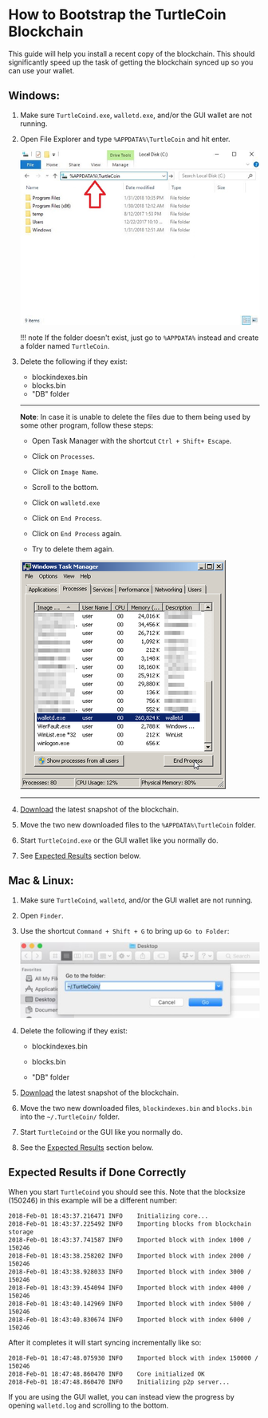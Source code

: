 # How to Bootstrap the TurtleCoin Blockchain

This guide will help you install a recent copy of the blockchain. This should significantly speed up the task of getting the blockchain synced up so you can use your wallet.

## Windows:
1. Make sure `TurtleCoind.exe`, `walletd.exe`, and/or the GUI wallet are not running.

2. Open File Explorer and type `%APPDATA%\TurtleCoin` and hit enter.

    ![file explorer](images/bootstrap/file_explorer.jpg)

    !!! note
        If the folder doesn't exist, just go to `%APPDATA%` instead and create a folder named `TurtleCoin`.


3. Delete the following if they exist:
    * blockindexes.bin
    * blocks.bin
    * "DB" folder


    ---
    
    **Note**: In case it is unable to delete the files due to them being used by some other program, follow these steps:
    
    * Open Task Manager with the shortcut `Ctrl + Shift+ Escape`.
      
    * Click on `Processes`.
      
    * Click on `Image Name`.
      
    * Scroll to the bottom.
      
    * Click on `walletd.exe`
      
    * Click on `End Process`.
      
    * Click on `End Process` again.
      
    * Try to delete them again.
    
    ![closewallet](images/bootstrap/close_walletd.png)
    
    ---


4. [Download](https://f000.backblazeb2.com/file/turtle-blockchain/latest.zip) the latest snapshot of the blockchain.

5. Move the two new downloaded files to the `%APPDATA%\TurtleCoin` folder.

6. Start `TurtleCoind.exe` or the GUI wallet like you normally do.

7. See [Expected Results](#ExpectedResults) section below.



## Mac & Linux:
1. Make sure `TurtleCoind`, `walletd`, and/or the GUI wallet are not running.

2. Open `Finder`.

3. Use the shortcut `Command + Shift + G` to bring up `Go to Folder`:

    ![findergoto.jpg](images/bootstrap/findergoto.jpg)

4. Delete the following if they exist: 

    * blockindexes.bin 

    * blocks.bin 

    * "DB" folder 


5. [Download](https://f000.backblazeb2.com/file/turtle-blockchain/latest.zip) the latest snapshot of the blockchain.

6. Move the two new downloaded files, `blockindexes.bin` and `blocks.bin` into the `~/.TurtleCoin/` folder.

7. Start `TurtleCoind` or the GUI like you normally do.

8. See the [Expected Results](#ExpectedResults) section below.

## Expected Results if Done Correctly <a name="ExpectedResults"></a>

When you start `TurtleCoind` you should see this. Note that the blocksize (150246) in this example will be a different number:
```
2018-Feb-01 18:43:37.216471 INFO    Initializing core...
2018-Feb-01 18:43:37.225492 INFO    Importing blocks from blockchain storage
2018-Feb-01 18:43:37.741587 INFO    Imported block with index 1000 / 150246
2018-Feb-01 18:43:38.258202 INFO    Imported block with index 2000 / 150246
2018-Feb-01 18:43:38.928033 INFO    Imported block with index 3000 / 150246
2018-Feb-01 18:43:39.454094 INFO    Imported block with index 4000 / 150246
2018-Feb-01 18:43:40.142969 INFO    Imported block with index 5000 / 150246
2018-Feb-01 18:43:40.830674 INFO    Imported block with index 6000 / 150246
```

After it completes it will start syncing incrementally like so:
```
2018-Feb-01 18:47:48.075930 INFO    Imported block with index 150000 / 150246
2018-Feb-01 18:47:48.860470 INFO    Core initialized OK
2018-Feb-01 18:47:48.860470 INFO    Initializing p2p server...
```

If you are using the GUI wallet, you can instead view the progress by opening `walletd.log` and scrolling to the bottom.